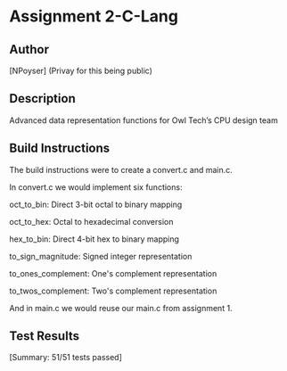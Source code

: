 # Assignment 2-C-Lang
 
## Author
[NPoyser]
(Privay for this being public)

## Description
 Advanced data representation functions for Owl Tech’s CPU design team
 
## Build Instructions
The build instructions were to create a convert.c and main.c.

In convert.c we would implement six functions:

oct_to_bin: Direct 3-bit octal to binary mapping

oct_to_hex: Octal to hexadecimal conversion

hex_to_bin: Direct 4-bit hex to binary mapping

to_sign_magnitude: Signed integer representation

to_ones_complement: One's complement representation

to_twos_complement: Two's complement representation


And in main.c we would reuse our main.c from assignment 1.

## Test Results
[Summary: 51/51 tests passed]
